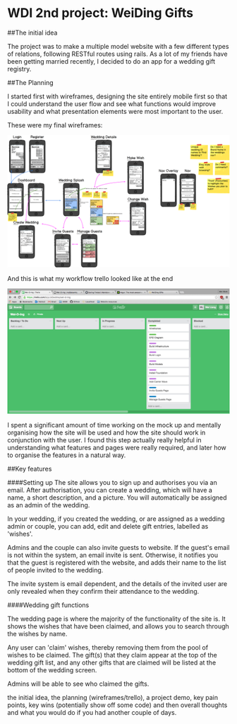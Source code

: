 # WDI 2nd project: WeiDing Gifts


##The initial idea

The project was to make a multiple model website with a few different types of relations, following RESTful routes using rails. As a lot of my friends have been getting married recently, I decided to do an app for a wedding gift registry.

##The Planning

I started first with wireframes, designing the site entirely mobile first so that I could understand the user flow and see what functions would improve usability and what presentation elements were most important to the user.

These were my final wireframes:

![alt text](/readmeimages/mockup.png "Mockups")


And this is what my workflow trello looked like at the end

![alt text](/readmeimages/Trello.png "Final Trello")

I spent a significant amount of time working on the mock up and mentally organising how the site will be used and how the site should work in conjunction with the user. I found this step actually really helpful in understanding what features and pages were really required, and later how to organise the features in a natural way.

##Key features

####Setting up
The site allows you to sign up and authorises you via an email. After authorisation, you can create a wedding, which will have a name, a short description, and a picture. You will automatically be assigned as an admin of the wedding.

In your wedding, if you created the wedding, or are assigned as a wedding admin or couple, you can add, edit and delete gift entries, labelled as 'wishes'.

Admins and the couple can also invite guests to website. If the guest's email is not within the system, an email invite is sent. Otherwise, it notifies you that the guest is registered with the website, and adds their name to the list of people invited to the wedding.

The invite system is email dependent, and the details of the invited user are only revealed when they confirm their attendance to the wedding.

####Wedding gift functions

The wedding page is where the majority of the functionality of the site is. It shows the wishes that have been claimed, and allows you to search through the wishes by name.

Any user can 'claim' wishes, thereby removing them from the pool of wishes to be claimed. The gift(s) that they claim appear at the top of the wedding gift list, and any other gifts that are claimed will be listed at the bottom of the wedding screen.

Admins will be able to see who claimed the gifts.


the initial idea, the planning (wireframes/trello), a project demo, key pain points, key wins (potentially show off some code) and then overall thoughts and what you would do if you had another couple of days.

